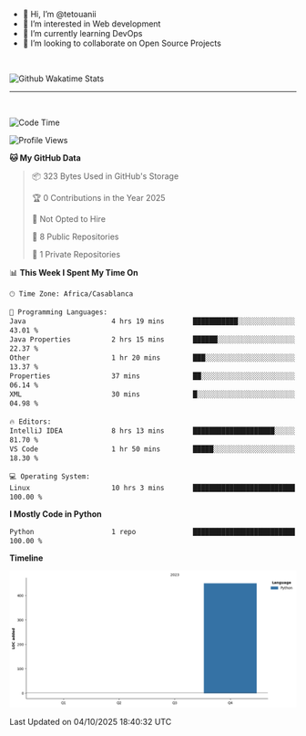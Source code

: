 - 👋 Hi, I’m @tetouanii
- 👀 I’m interested in Web development
- 🌱 I’m currently learning DevOps
- 💞️ I’m looking to collaborate on Open Source Projects

<br/>


![Github Wakatime Stats](https://github-readme-stats.vercel.app/api/wakatime/?username=@walidbosso&layout=compact&&theme=default&link="https://www.github.com/USERNAME/") 

--- 

<br/>


  
<!--START_SECTION:waka-->
![Code Time](http://img.shields.io/badge/Code%20Time-685%20hrs%2019%20mins-blue)

![Profile Views](http://img.shields.io/badge/Profile%20Views-1-blue)

**🐱 My GitHub Data** 

> 📦 323 Bytes Used in GitHub's Storage 
 > 
> 🏆 0 Contributions in the Year 2025
 > 
> 🚫 Not Opted to Hire
 > 
> 📜 8 Public Repositories 
 > 
> 🔑 1 Private Repositories 
 > 
📊 **This Week I Spent My Time On** 

```text
🕑︎ Time Zone: Africa/Casablanca

💬 Programming Languages: 
Java                     4 hrs 19 mins       ███████████░░░░░░░░░░░░░░   43.01 % 
Java Properties          2 hrs 15 mins       ██████░░░░░░░░░░░░░░░░░░░   22.37 % 
Other                    1 hr 20 mins        ███░░░░░░░░░░░░░░░░░░░░░░   13.37 % 
Properties               37 mins             ██░░░░░░░░░░░░░░░░░░░░░░░   06.14 % 
XML                      30 mins             █░░░░░░░░░░░░░░░░░░░░░░░░   04.98 % 

🔥 Editors: 
IntelliJ IDEA            8 hrs 13 mins       ████████████████████░░░░░   81.70 % 
VS Code                  1 hr 50 mins        █████░░░░░░░░░░░░░░░░░░░░   18.30 % 

💻 Operating System: 
Linux                    10 hrs 3 mins       █████████████████████████   100.00 % 
```

**I Mostly Code in Python** 

```text
Python                   1 repo              █████████████████████████   100.00 % 
```



**Timeline**

![Lines of Code chart](https://raw.githubusercontent.com/tetouanii/tetouanii/main/assets/bar_graph.png)


 Last Updated on 04/10/2025 18:40:32 UTC
<!--END_SECTION:waka-->

